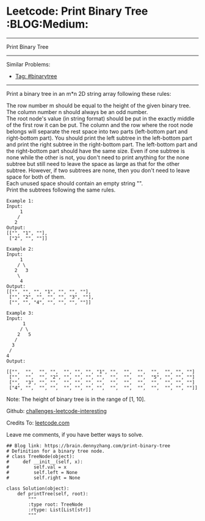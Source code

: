 # Leetcode: Print Binary Tree     :BLOG:Medium:


---

Print Binary Tree  

---

Similar Problems:  
-   [Tag: #binarytree](https://brain.dennyzhang.com/tag/binarytree)

---

Print a binary tree in an m\*n 2D string array following these rules:  

The row number m should be equal to the height of the given binary tree.  
The column number n should always be an odd number.  
The root node's value (in string format) should be put in the exactly middle of the first row it can be put. The column and the row where the root node belongs will separate the rest space into two parts (left-bottom part and right-bottom part). You should print the left subtree in the left-bottom part and print the right subtree in the right-bottom part. The left-bottom part and the right-bottom part should have the same size. Even if one subtree is none while the other is not, you don't need to print anything for the none subtree but still need to leave the space as large as that for the other subtree. However, if two subtrees are none, then you don't need to leave space for both of them.  
Each unused space should contain an empty string "".  
Print the subtrees following the same rules.  

    Example 1:
    Input:
         1
        /
       2
    Output:
    [["", "1", ""],
     ["2", "", ""]]

    Example 2:
    Input:
         1
        / \
       2   3
        \
         4
    Output:
    [["", "", "", "1", "", "", ""],
     ["", "2", "", "", "", "3", ""],
     ["", "", "4", "", "", "", ""]]

    Example 3:
    Input:
          1
         / \
        2   5
       / 
      3 
     / 
    4 
    Output:
    
    [["",  "",  "", "",  "", "", "", "1", "",  "",  "",  "",  "", "", ""]
     ["",  "",  "", "2", "", "", "", "",  "",  "",  "",  "5", "", "", ""]
     ["",  "3", "", "",  "", "", "", "",  "",  "",  "",  "",  "", "", ""]
     ["4", "",  "", "",  "", "", "", "",  "",  "",  "",  "",  "", "", ""]]

Note: The height of binary tree is in the range of [1, 10].  

Github: [challenges-leetcode-interesting](https://github.com/DennyZhang/challenges-leetcode-interesting/tree/master/print-binary-tree)  

Credits To: [leetcode.com](https://leetcode.com/problems/print-binary-tree/description/)  

Leave me comments, if you have better ways to solve.  

    ## Blog link: https://brain.dennyzhang.com/print-binary-tree
    # Definition for a binary tree node.
    # class TreeNode(object):
    #     def __init__(self, x):
    #         self.val = x
    #         self.left = None
    #         self.right = None
    
    class Solution(object):
        def printTree(self, root):
            """
            :type root: TreeNode
            :rtype: List[List[str]]
            """